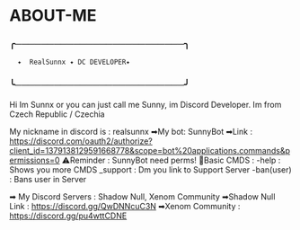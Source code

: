 # ABOUT-ME
### ╭──────────────────────────╮
      ✦  RealSunnx ✦ DC DEVELOPER✦
### ╰──────────────────────────╯

 Hi Im Sunnx or you can just call me Sunny, im Discord Developer.
 Im from Czech Republic / Czechia 

My nickname in discord is : realsunnx
➡My bot: SunnyBot
➡Link : https://discord.com/oauth2/authorize?client_id=1379138129591668778&scope=bot%20applications.commands&permissions=0
⚠️Reminder : SunnyBot need perms!
🔧Basic CMDS : 
-help : Shows you more CMDS
_support : Dm you link to Support Server
-ban(user) : Bans user in Server

➡ My Discord Servers : Shadow Null, Xenom Community
➡Shadow Null Link : https://discord.gg/QwDNNcuC3N
➡Xenom Community : https://discord.gg/pu4wttCDNE


